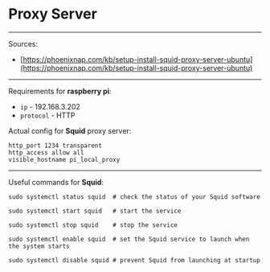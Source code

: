 # Proxy Server

--- 
Sources: 
- [https://phoenixnap.com/kb/setup-install-squid-proxy-server-ubuntu](https://phoenixnap.com/kb/setup-install-squid-proxy-server-ubuntu)

---
Requirements for **raspberry pi**:
- `ip` - 192.168.3.202
- `protocol` - HTTP

Actual config for **Squid** proxy server:
```shell
http_port 1234 transparent
http_access allow all
visible_hostname pi_local_proxy
```

---
Useful commands for **Squid**: 
```shell
sudo systemctl status squid  # check the status of your Squid software

sudo systemctl start squid   # start the service 

sudo systemctl stop squid    # stop the service

sudo systemctl enable squid  # set the Squid service to launch when the system starts

sudo systemctl disable squid # prevent Squid from launching at startup
```